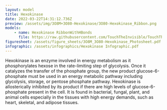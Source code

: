 ```yaml
---
layout: model
title: Hexokinase
date: 2022-03-22T14:31:12.736Z
preview: /assets/img/3O8M+3O80-Hexokinase/3O80-Hexokinase_Ribbon.png
models:
    - name: Hexokinase RibbonWithHBonds
      file: https://raw.githubusercontent.com/TouchTheInvisible/TouchTheInvisible.github.io/master/assets/models/Hexokinase/3O80-Hexokinase_RibbonWithHBonds.dae
figuresheet: /assets/figure_sheets/3O8M_3O80-Hexokinase_Photosheet.pdf
infographic: /assets/infographics/Hexokinase Infographic.pdf
---
```

Hexokinase is an enzyme involved in energy metabolism as it phosphorylates hexose in the rate-limiting step of glycolysis. Once it catalyzes the transfer of the phosphate group, the new product glucose-6-phosphate must be used in an energy metabolic pathway including glycolysis, storage, or pentose phosphate pathway. Hexokinase is allosterically inhibited by its product if there are high levels of glucose-6-phosphate present in the cell. It is found in bacterial, fungal, plant, and animal cells especially in the tissues with high energy demands, such as heart, skeletal, and adipose tissues.
